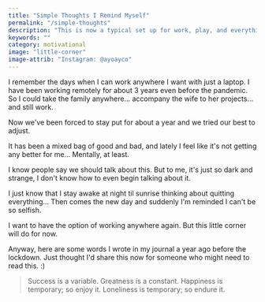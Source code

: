 ```yaml
---
title: "Simple Thoughts I Remind Myself"
permalink: "/simple-thoughts"
description: "This is now a typical set up for work, play, and everything in between."
keywords: ""
category: motivational
image: "little-corner"
image-attrib: "Instagram: @ayoayco"
---
```


I remember the days when I can work anywhere I want with just a laptop. I have been working remotely for about 3 years even before the pandemic. So I could take the family anywhere... accompany the wife to her projects... and still work.<!--more-->

Now we've been forced to stay put for about a year and we tried our best to adjust.

It has been a mixed bag of good and bad, and lately I feel like it's not getting any better for me... Mentally, at least.

I know people say we should talk about this. But to me, it's just so dark and strange, I don't know how to even begin talking about it.

I just know that I stay awake at night til sunrise thinking about quitting everything... Then comes the new day and suddenly I'm reminded I can't be so selfish.

I want to have the option of working anywhere again. But this little corner will do for now.

Anyway, here are some words I wrote in my journal a year ago before the lockdown. Just thought I'd share this now for someone who might need to read this. :)

> Success is a variable.
> Greatness is a constant.
> Happiness is temporary; so enjoy it.
> Loneliness is temporary; so endure it.
